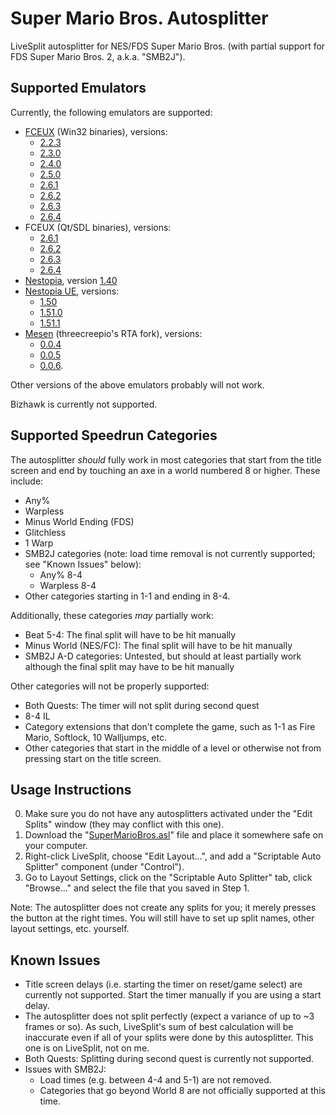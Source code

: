 # Super Mario Bros. Autosplitter
LiveSplit autosplitter for NES/FDS Super Mario Bros. (with partial support for FDS Super Mario Bros. 2, a.k.a. "SMB2J").

## Supported Emulators
Currently, the following emulators are supported:
- [FCEUX](https://fceux.com/web/home.html) (Win32 binaries), versions:
  * [2.2.3](https://sourceforge.net/projects/fceultra/files/Binaries/2.2.3/fceux-2.2.3-win32.zip/download)
  * [2.3.0](https://sourceforge.net/projects/fceultra/files/Binaries/2.3.0/fceux-2.3.0-win32.zip/download)
  * [2.4.0](https://sourceforge.net/projects/fceultra/files/Binaries/2.4.0/fceux-2.4.0-win32.zip/download)
  * [2.5.0](https://sourceforge.net/projects/fceultra/files/Binaries/2.5.0/fceux-2.5.0-win32.zip/download)
  * [2.6.1](https://sourceforge.net/projects/fceultra/files/Binaries/2.6.1/fceux-2.6.1-win32.zip/download)
  * [2.6.2](https://sourceforge.net/projects/fceultra/files/Binaries/2.6.2/fceux-2.6.2-win32.zip/download)
  * [2.6.3](https://sourceforge.net/projects/fceultra/files/Binaries/2.6.3/fceux-2.6.3-win32.zip/download)
  * [2.6.4](https://sourceforge.net/projects/fceultra/files/Binaries/2.6.4/fceux-2.6.4-win32.zip/download)
- FCEUX (Qt/SDL binaries), versions:
  * [2.6.1](https://sourceforge.net/projects/fceultra/files/Binaries/2.6.1/qfceux-2.6.1-win64.zip/download)
  * [2.6.2](https://sourceforge.net/projects/fceultra/files/Binaries/2.6.2/qfceux-2.6.2-win64.zip/download)
  * [2.6.3](https://sourceforge.net/projects/fceultra/files/Binaries/2.6.3/qfceux-2.6.3-win64.zip/download)
  * [2.6.4](https://sourceforge.net/projects/fceultra/files/Binaries/2.6.4/qfceux-2.6.4-win64.zip/download)
- [Nestopia](http://nestopia.sourceforge.net/), version [1.40](http://prdownloads.sourceforge.net/nestopia/Nestopia140bin.zip?download)
- [Nestopia UE](http://0ldsk00l.ca/nestopia/), versions:
  * [1.50](https://sourceforge.net/projects/nestopiaue/files/1.50/nestopia_1.50-win32.zip/download)
  * [1.51.0](https://sourceforge.net/projects/nestopiaue/files/1.51/nestopia_1.51.0-win32.zip/download)
  * [1.51.1](https://sourceforge.net/projects/nestopiaue/files/1.51/nestopia_1.51.1-win32.zip/download)
- [Mesen](https://github.com/threecreepio/mesenrta) (threecreepio's RTA fork), versions:
  * [0.0.4](https://github.com/threecreepio/mesenrta/releases/tag/0.0.4)
  * [0.0.5](https://github.com/threecreepio/mesenrta/releases/tag/0.0.5)
  * [0.0.6](https://github.com/threecreepio/mesenrta/releases/tag/0.0.6).

Other versions of the above emulators probably will not work.

Bizhawk is currently not supported.

## Supported Speedrun Categories
The autosplitter *should* fully work in most categories that start from the title screen and end by touching an axe in a world numbered 8 or higher.
These include:
- Any%
- Warpless
- Minus World Ending (FDS)
- Glitchless
- 1 Warp
- SMB2J categories (note: load time removal is not currently supported; see "Known Issues" below):
  * Any% 8-4
  * Warpless 8-4
- Other categories starting in 1-1 and ending in 8-4.

Additionally, these categories *may* partially work:
- Beat 5-4: The final split will have to be hit manually
- Minus World (NES/FC): The final split will have to be hit manually
- SMB2J A-D categories: Untested, but should at least partially work although the final split may have to be hit manually

Other categories will not be properly supported:
- Both Quests: The timer will not split during second quest
- 8-4 IL
- Category extensions that don't complete the game, such as 1-1 as Fire Mario, Softlock, 10 Walljumps, etc.
- Other categories that start in the middle of a level or otherwise not from pressing start on the title screen.

## Usage Instructions
0. Make sure you do not have any autosplitters activated under the "Edit Splits" window (they may conflict with this one).
1. Download the "[SuperMarioBros.asl](https://github.com/periwinkle9/smb-autosplitter/raw/master/SuperMarioBros.asl)" file and place it somewhere safe on your computer.
2. Right-click LiveSplit, choose "Edit Layout...", and add a "Scriptable Auto Splitter" component (under "Control").
3. Go to Layout Settings, click on the "Scriptable Auto Splitter" tab, click "Browse..." and select the file that you saved in Step 1.

Note: The autosplitter does not create any splits for you; it merely presses the button at the right times.
You will still have to set up split names, other layout settings, etc. yourself.

## Known Issues

- Title screen delays (i.e. starting the timer on reset/game select) are currently not supported. Start the timer manually if you are using a start delay.
- The autosplitter does not split perfectly (expect a variance of up to ~3 frames or so). As such, LiveSplit's sum of best calculation will be inaccurate even if all of your splits were done by this autosplitter. This one is on LiveSplit, not on me.
- Both Quests: Splitting during second quest is currently not supported.
- Issues with SMB2J:
  * Load times (e.g. between 4-4 and 5-1) are not removed.
  * Categories that go beyond World 8 are not officially supported at this time.
